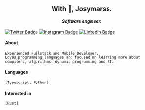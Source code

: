 <h2 align="center">With 🖤, Josymarss.</h2>
<h4 align="center"><i>Software engineer.</i></h4>


 [![Twitter Badge](https://img.shields.io/badge/-@josymarss-black?style=flat-square&labelColor=white&logo=twitter&logoColor=black&link=https://twitter.com/josymarss)](https://twitter.com/josymarss)
  [![Instagram Badge](https://img.shields.io/badge/-@bantucodedev-black?style=flat-square&labelColor=white&logo=instagram&logoColor=black&link=https://www.instagram.com/bantu_dev/)](https://www.instagram.com/bantu_dev/)
   [![Linkedin Badge](https://img.shields.io/badge/-@josymarss-black?style=flat-square&labelColor=white&logo=linkedin&logoColor=black&link=https://www.linkedin.com/in/josemar-silva-550b38124/)](https://www.linkedin.com/in/josemar-silva-550b38124/) 
#### About

    Experienced Fullstack and Mobile Developer. 
    Loves programming languages and focused on learning more about compilers, algorithms, dynamic programming and AI.

#### Languages
    [Typescript, Python]

#### Interested in
    [Rust]
